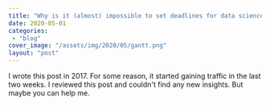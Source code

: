 ```yaml
---
title: "Why is it (almost) impossible to set deadlines for data science projects?"
date: 2020-05-01
categories: 
 - "blog"
cover_image: "/assets/img/2020/05/gantt.png"
layout: "post"
---
```


I wrote this post in 2017. For some reason, it started gaining traffic in the last two weeks. I reviewed this post and couldn't find any new insights. But maybe you can help me.
